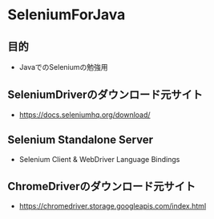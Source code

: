 # SeleniumForJava

## 目的
*   JavaでのSeleniumの勉強用

## SeleniumDriverのダウンロード元サイト
*   https://docs.seleniumhq.org/download/

## Selenium Standalone Server
*   Selenium Client & WebDriver Language Bindings

## ChromeDriverのダウンロード元サイト
*   https://chromedriver.storage.googleapis.com/index.html






